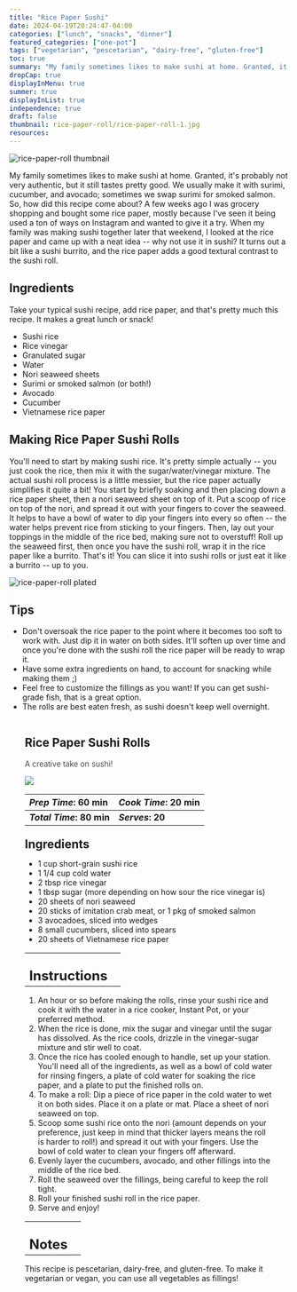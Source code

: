 ```yaml
---
title: "Rice Paper Sushi"
date: 2024-04-19T20:24:47-04:00
categories: ["lunch", "snacks", "dinner"]
featured_categories: ["one-pot"]
tags: ["vegetarian", "pescetarian", "dairy-free", "gluten-free"]
toc: true
summary: "My family sometimes likes to make sushi at home. Granted, it's probably not very authentic, but it still tastes pretty good. We usually make it with surimi, cucumber, and avocado; sometimes we swap surimi for smoked salmon. So, how did this recipe come about? A few weeks ago I was grocery shopping and bought some rice paper, mostly because I've seen it being used a ton of ways on Instagram and wanted to give it a try. When my family was making sushi together later that weekend, I looked at the rice paper and came up with a neat idea -- why not use it in sushi?"
dropCap: true
displayInMenu: true
summer: true
displayInList: true
independence: true
draft: false
thumbnail: rice-paper-roll/rice-paper-roll-1.jpg
resources:
---
```


![rice-paper-roll thumbnail](../../rice-paper-roll/rice-paper-roll-1.jpg)

My family sometimes likes to make sushi at home. Granted, it's probably not very authentic, but it still tastes pretty good. We usually make it with surimi, cucumber, and avocado; sometimes we swap surimi for smoked salmon. So, how did this recipe come about? A few weeks ago I was grocery shopping and bought some rice paper, mostly because I've seen it being used a ton of ways on Instagram and wanted to give it a try. When my family was making sushi together later that weekend, I looked at the rice paper and came up with a neat idea -- why not use it in sushi? It turns out a bit like a sushi burrito, and the rice paper adds a good textural contrast to the sushi roll. 

## Ingredients

Take your typical sushi recipe, add rice paper, and that's pretty much this recipe. It makes a great lunch or snack!

- Sushi rice
- Rice vinegar
- Granulated sugar
- Water
- Nori seaweed sheets
- Surimi or smoked salmon (or both!)
- Avocado
- Cucumber
- Vietnamese rice paper

## Making Rice Paper Sushi Rolls

You'll need to start by making sushi rice. It's pretty simple actually -- you just cook the rice, then mix it with the sugar/water/vinegar mixture. The actual sushi roll process is a little messier, but the rice paper actually simplifies it quite a bit! You start by briefly soaking and then placing down a rice paper sheet, then a nori seaweed sheet on top of it. Put a scoop of rice on top of the nori, and spread it out with your fingers to cover the seaweed. It helps to have a bowl of water to dip your fingers into every so often -- the water helps prevent rice from sticking to your fingers. Then, lay out your toppings in the middle of the rice bed, making sure not to overstuff! Roll up the seaweed first, then once you have the sushi roll, wrap it in the rice paper like a burrito. That's it! You can slice it into sushi rolls or just eat it like a burrito -- up to you. 

![rice-paper-roll plated](../../rice-paper-roll/rice-paper-roll-2.jpg)

## Tips

- Don't oversoak the rice paper to the point where it becomes too soft to work with. Just dip it in water on both sides. It'll soften up over time and once you're done with the sushi roll the rice paper will be ready to wrap it.
- Have some extra ingredients on hand, to account for snacking while making them ;)
- Feel free to customize the fillings as you want! If you can get sushi-grade fish, that is a great option.
- The rolls are best eaten fresh, as sushi doesn't keep well overnight.

<div class = "bg-pink-100 dark:bg-gray-700"  id = "recipe"> 
<div class = "bg-pink-100 dark:bg-gray-700"  style = "padding-left:2em; margin-top:0; margin-bottom:0;">

<div style="display:grid; align-items:start; justify-content:space-between; padding-right:2em" class="grid-cols-2 gap-2 md:gap-4 lg:gap-8 xl:gap-12"><div class = "mb-8"><h2>Rice Paper Sushi Rolls</h2><p style = "font-weight: 300;">A creative take on sushi!</p></div><img src="../../rice-paper-roll/rice-paper-roll-1.jpg"  class="w-full h-auto mx-auto"/></div>

| _Prep Time_: 60 min  | _Cook Time_: 20 min  |
| :--- | :--- |
| **_Total Time_: 80 min** | **_Serves_: 20**  |

</div>
<div style="padding-left:2em; padding-right:2em; border-width:3px; margin-top:0;" class="bg-white dark:bg-gray-900 border-pink-100 dark:border-gray-700 dark:!text-white">
 <div><h2 style = "margin-top:1em; margin-bottom:0;" >Ingredients</h2></div>
 
- 1 cup short-grain sushi rice
- 1 1/4 cup cold water
- 2 tbsp rice vinegar
- 1 tbsp sugar (more depending on how sour the rice vinegar is)
- 20 sheets of nori seaweed
- 20 sticks of imitation crab meat, or 1 pkg of smoked salmon
- 3 avocadoes, sliced into wedges
- 8 small cucumbers, sliced into spears
- 20 sheets of Vietnamese rice paper

|   |    |
| :--- | :--- |
| <div><h2 style = "margin-top:1em; margin-bottom:0;" >Instructions</h2></div>|   |

1. An hour or so before making the rolls, rinse your sushi rice and cook it with the water in a rice cooker, Instant Pot, or your preferred method. 
2. When the rice is done, mix the sugar and vinegar until the sugar has dissolved. As the rice cools, drizzle in the vinegar-sugar mixture and stir well to coat. 
3. Once the rice has cooled enough to handle, set up your station. You'll need all of the ingredients, as well as a bowl of cold water for rinsing fingers, a plate of cold water for soaking the rice paper, and a plate to put the finished rolls on. 
4. To make a roll: Dip a piece of rice paper in the cold water to wet it on both sides. Place it on a plate or mat. Place a sheet of nori seaweed on top. 
5. Scoop some sushi rice onto the nori (amount depends on your preference, just keep in mind that thicker layers means the roll is harder to roll!)  and spread it out with your fingers. Use the bowl of cold water to clean your fingers off afterward. 
6. Evenly layer the cucumbers, avocado, and other fillings into the middle of the rice bed. 
7. Roll the seaweed over the fillings, being careful to keep the roll tight.
8. Roll your finished sushi roll in the rice paper. 
9. Serve and enjoy!

|   |    |
| :--- | :--- |
| <div><h2 style = "margin-top:1em; margin-bottom:0;" >Notes</h2></div>|   |

This recipe is pescetarian, dairy-free, and gluten-free. To make it vegetarian or vegan, you can use all vegetables as fillings!

</div>
</div>